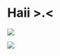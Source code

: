 # Haii >.<
![](https://media1.tenor.com/m/xGbzcBL9rVYAAAAC/lucky-star-intro-lucky-star.gif)

<img align="center" src="https://github-readme-stats.vercel.app/api/top-langs/?username=ai-kana&layout=compact&theme=dark&count_private=true" />
<!--
**ai-kana/ai-kana** is a ✨ _special_ ✨ repository because its `README.md` (this file) appears on your GitHub profile.

Here are some ideas to get you started:

- 🔭 I’m currently working on ...
- 🌱 I’m currently learning ...
- 👯 I’m looking to collaborate on ...
- 🤔 I’m looking for help with ...
- 💬 Ask me about ...
- 📫 How to reach me: ...
- 😄 Pronouns: ...
- ⚡ Fun fact: ...
-->
